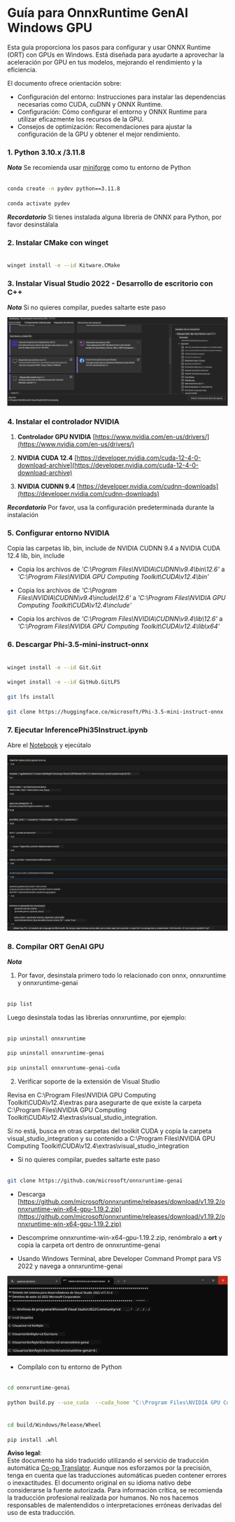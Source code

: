 <!--
CO_OP_TRANSLATOR_METADATA:
{
  "original_hash": "b066fc29c1b2129df84e027cb75119ce",
  "translation_date": "2025-07-17T02:38:25+00:00",
  "source_file": "md/02.Application/01.TextAndChat/Phi3/ORTWindowGPUGuideline.md",
  "language_code": "es"
}
-->
# **Guía para OnnxRuntime GenAI Windows GPU**

Esta guía proporciona los pasos para configurar y usar ONNX Runtime (ORT) con GPUs en Windows. Está diseñada para ayudarte a aprovechar la aceleración por GPU en tus modelos, mejorando el rendimiento y la eficiencia.

El documento ofrece orientación sobre:

- Configuración del entorno: Instrucciones para instalar las dependencias necesarias como CUDA, cuDNN y ONNX Runtime.
- Configuración: Cómo configurar el entorno y ONNX Runtime para utilizar eficazmente los recursos de la GPU.
- Consejos de optimización: Recomendaciones para ajustar la configuración de la GPU y obtener el mejor rendimiento.

### **1. Python 3.10.x /3.11.8**

   ***Nota*** Se recomienda usar [miniforge](https://github.com/conda-forge/miniforge/releases/latest/download/Miniforge3-Windows-x86_64.exe) como tu entorno de Python

   ```bash

   conda create -n pydev python==3.11.8

   conda activate pydev

   ```

   ***Recordatorio*** Si tienes instalada alguna librería de ONNX para Python, por favor desinstálala

### **2. Instalar CMake con winget**

   ```bash

   winget install -e --id Kitware.CMake

   ```

### **3. Instalar Visual Studio 2022 - Desarrollo de escritorio con C++**

   ***Nota*** Si no quieres compilar, puedes saltarte este paso

![CPP](../../../../../../translated_images/01.42f52a2b2aedff029e1c9beb13d2b09fcdab284ffd5fa8f3d7ac3cef5f347ad2.es.png)

### **4. Instalar el controlador NVIDIA**

1. **Controlador GPU NVIDIA**  [https://www.nvidia.com/en-us/drivers/](https://www.nvidia.com/en-us/drivers/)

2. **NVIDIA CUDA 12.4** [https://developer.nvidia.com/cuda-12-4-0-download-archive](https://developer.nvidia.com/cuda-12-4-0-download-archive)

3. **NVIDIA CUDNN 9.4**  [https://developer.nvidia.com/cudnn-downloads](https://developer.nvidia.com/cudnn-downloads)

***Recordatorio*** Por favor, usa la configuración predeterminada durante la instalación

### **5. Configurar entorno NVIDIA**

Copia las carpetas lib, bin, include de NVIDIA CUDNN 9.4 a NVIDIA CUDA 12.4 lib, bin, include

- Copia los archivos de *'C:\Program Files\NVIDIA\CUDNN\v9.4\bin\12.6'* a *'C:\Program Files\NVIDIA GPU Computing Toolkit\CUDA\v12.4\bin'*

- Copia los archivos de *'C:\Program Files\NVIDIA\CUDNN\v9.4\include\12.6'* a *'C:\Program Files\NVIDIA GPU Computing Toolkit\CUDA\v12.4\include'*

- Copia los archivos de *'C:\Program Files\NVIDIA\CUDNN\v9.4\lib\12.6'* a *'C:\Program Files\NVIDIA GPU Computing Toolkit\CUDA\v12.4\lib\x64'*

### **6. Descargar Phi-3.5-mini-instruct-onnx**

   ```bash

   winget install -e --id Git.Git

   winget install -e --id GitHub.GitLFS

   git lfs install

   git clone https://huggingface.co/microsoft/Phi-3.5-mini-instruct-onnx

   ```

### **7. Ejecutar InferencePhi35Instruct.ipynb**

   Abre el [Notebook](../../../../../../code/09.UpdateSamples/Aug/ortgpu-phi35-instruct.ipynb) y ejecútalo

![RESULT](../../../../../../translated_images/02.b9b06996cf7255d5e5ee19a703c4352f4a96dd7a1068b2af227eda1f3104bfa0.es.png)

### **8. Compilar ORT GenAI GPU**

   ***Nota*** 
   
   1. Por favor, desinstala primero todo lo relacionado con onnx, onnxruntime y onnxruntime-genai

   ```bash

   pip list 
   
   ```

   Luego desinstala todas las librerías onnxruntime, por ejemplo:

   ```bash

   pip uninstall onnxruntime

   pip uninstall onnxruntime-genai

   pip uninstall onnxruntume-genai-cuda
   
   ```

   2. Verificar soporte de la extensión de Visual Studio

   Revisa en C:\Program Files\NVIDIA GPU Computing Toolkit\CUDA\v12.4\extras para asegurarte de que existe la carpeta C:\Program Files\NVIDIA GPU Computing Toolkit\CUDA\v12.4\extras\visual_studio_integration. 
   
   Si no está, busca en otras carpetas del toolkit CUDA y copia la carpeta visual_studio_integration y su contenido a C:\Program Files\NVIDIA GPU Computing Toolkit\CUDA\v12.4\extras\visual_studio_integration

   - Si no quieres compilar, puedes saltarte este paso

   ```bash

   git clone https://github.com/microsoft/onnxruntime-genai

   ```

   - Descarga [https://github.com/microsoft/onnxruntime/releases/download/v1.19.2/onnxruntime-win-x64-gpu-1.19.2.zip](https://github.com/microsoft/onnxruntime/releases/download/v1.19.2/onnxruntime-win-x64-gpu-1.19.2.zip)

   - Descomprime onnxruntime-win-x64-gpu-1.19.2.zip, renómbralo a **ort** y copia la carpeta ort dentro de onnxruntime-genai

   - Usando Windows Terminal, abre Developer Command Prompt para VS 2022 y navega a onnxruntime-genai

![RESULT](../../../../../../translated_images/03.b83ce473d5ff9b9b94670a1b26fdb66a05320d534cbee2762f64e52fd12ef9c9.es.png)

   - Compílalo con tu entorno de Python

   ```bash

   cd onnxruntime-genai

   python build.py --use_cuda  --cuda_home "C:\Program Files\NVIDIA GPU Computing Toolkit\CUDA\v12.4" --config Release
 

   cd build/Windows/Release/Wheel

   pip install .whl

   ```

**Aviso legal**:  
Este documento ha sido traducido utilizando el servicio de traducción automática [Co-op Translator](https://github.com/Azure/co-op-translator). Aunque nos esforzamos por la precisión, tenga en cuenta que las traducciones automáticas pueden contener errores o inexactitudes. El documento original en su idioma nativo debe considerarse la fuente autorizada. Para información crítica, se recomienda la traducción profesional realizada por humanos. No nos hacemos responsables de malentendidos o interpretaciones erróneas derivadas del uso de esta traducción.